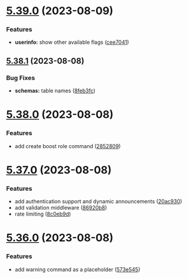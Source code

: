 # [5.39.0](https://github.com/onesoft-sudo/sudobot/compare/v5.38.1...v5.39.0) (2023-08-09)


### Features

* **userinfo:** show other available flags ([cee7041](https://github.com/onesoft-sudo/sudobot/commit/cee704137b32026c85400234ec47d96849db222f))



## [5.38.1](https://github.com/onesoft-sudo/sudobot/compare/v5.38.0...v5.38.1) (2023-08-08)


### Bug Fixes

* **schemas:** table names ([8feb3fc](https://github.com/onesoft-sudo/sudobot/commit/8feb3fc1eaf17e2e4ff8982034d6845730fd9e0d))



# [5.38.0](https://github.com/onesoft-sudo/sudobot/compare/v5.37.0...v5.38.0) (2023-08-08)


### Features

* add create boost role command ([2852809](https://github.com/onesoft-sudo/sudobot/commit/285280955881dd7facdaf7303ec3e9301cbc6ddc))



# [5.37.0](https://github.com/onesoft-sudo/sudobot/compare/v5.36.0...v5.37.0) (2023-08-08)


### Features

* add authentication support and dynamic announcements ([20ac930](https://github.com/onesoft-sudo/sudobot/commit/20ac93014342e00f9d4d6642313627f0e6cd3bd1))
* add validation middleware ([86920b8](https://github.com/onesoft-sudo/sudobot/commit/86920b825aea04bc07b56dd767f666df74b3fd4d))
* rate limiting ([8c0eb9d](https://github.com/onesoft-sudo/sudobot/commit/8c0eb9d0e9c6c4e4011118081c52200617af6ada))



# [5.36.0](https://github.com/onesoft-sudo/sudobot/compare/v5.35.1...v5.36.0) (2023-08-08)


### Features

* add warning command as a placeholder ([573e545](https://github.com/onesoft-sudo/sudobot/commit/573e5455b1ec653816087fd87485389140bb5bb6))



